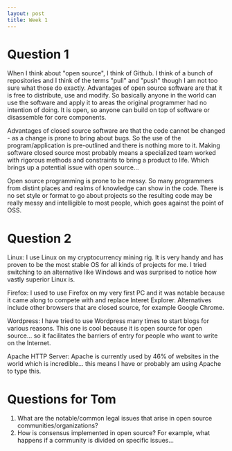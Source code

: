 ```yaml
---
layout: post
title: Week 1
---
```


# Question 1

When I think about "open source", I think of Github. I think of a bunch of repositories and I think of the terms "pull" and "push" though I am not too sure what those do exactly.
Advantages of open source software are that it is free to distribute, use and modify. So basically anyone in the world can use the software and apply it to areas the original programmer had no intention of doing. It is open, so anyone can build on top of software or disassemble for core components.

Advantages of closed source software are that the code cannot be changed - as a change is prone to bring about bugs. So the use of the program/application is pre-outlined and there is nothing more to it. Making software closed source most probably means a specialized team worked with rigorous methods and constraints to bring a product to life. Which brings up a potential issue with open source...

Open source programming is prone to be messy. So many programmers from distint places and realms of knowledge can show in the code. There is no set style or format to go about projects so the resulting code may be really messy and intelligible to most people, which goes against the point of OSS.

# Question 2
Linux: I use Linux on my cryptocurrency mining rig. It is very handy and has proven to be the most stable OS for all kinds of projects for me. I tried switching to an alternative like Windows and was surprised to notice how vastly superior Linux is.

Firefox: I used to use Firefox on my very first PC and it was notable because it came along to compete with and replace Interet Explorer. Alternatives include other browsers that are closed source, for example Google Chrome.

Wordpress: I have tried to use Wordpress many times to start blogs for various reasons. This one is cool because it is open source for open source... so it facilitates the barriers of entry for people who want to write on the Internet.

Apache HTTP Server: Apache is currently used by 46% of websites in the world which is incredible... this means I have or probably am using Apache to type this.

# Questions for Tom

1. What are the notable/common legal issues that arise in open source communities/organizations?
2. How is consensus implemented in open source? For example, what happens if a community is divided on specific issues...
